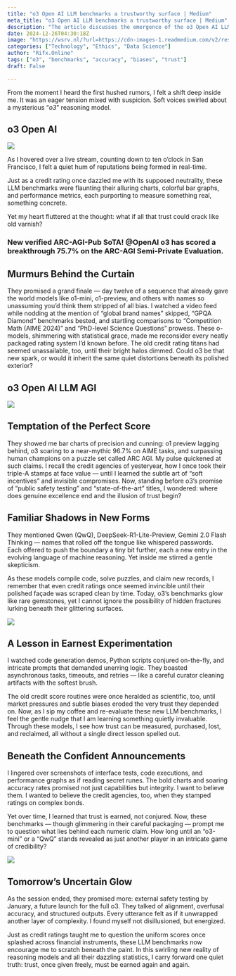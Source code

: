 ```yaml
---
title: "o3 Open AI LLM benchmarks a trustworthy surface | Medium"
meta_title: "o3 Open AI LLM benchmarks a trustworthy surface | Medium"
description: "The article discusses the emergence of the o3 Open AI LLM benchmarks, highlighting their impressive performance metrics while expressing skepticism about underlying biases. It draws parallels to the historical trust in credit ratings, suggesting that the allure of high accuracy may mask potential distortions. The author emphasizes the importance of questioning the integrity of these benchmarks and recognizing that trust must be continually earned rather than assumed, as advancements in AI continue to evolve."
date: 2024-12-26T04:30:18Z
image: "https://wsrv.nl/?url=https://cdn-images-1.readmedium.com/v2/resize:fit:800/1*aqdiyHASkV7a2IiaWgOQzA.jpeg"
categories: ["Technology", "Ethics", "Data Science"]
author: "Rifx.Online"
tags: ["o3", "benchmarks", "accuracy", "biases", "trust"]
draft: False

---
```







From the moment I heard the first hushed rumors, I felt a shift deep inside me. It was an eager tension mixed with suspicion. Soft voices swirled about a mysterious “*o3*” reasoning model.


## o3 Open AI

![](https://wsrv.nl/?url=https://cdn-images-1.readmedium.com/v2/resize:fit:800/1*fjKrpXECxJXGDgO5xxEvaw.png)

As I hovered over a live stream, counting down to ten o’clock in San Francisco, I felt a quiet hum of reputations being formed in real\-time.

Just as a credit rating once dazzled me with its supposed neutrality, these LLM benchmarks were flaunting their alluring charts, colorful bar graphs, and performance metrics, each purporting to measure something real, something concrete.

Yet my heart fluttered at the thought: what if all that trust could crack like old varnish?


### New verified ARC\-AGI\-Pub SoTA! @OpenAI o3 has scored a breakthrough 75\.7% on the ARC\-AGI Semi\-Private Evaluation.


## Murmurs Behind the Curtain

They promised a grand finale — day twelve of a sequence that already gave the world models like o1\-mini, o1\-preview, and others with names so unassuming you’d think them stripped of all bias. I watched a video feed while nodding at the mention of “global brand names” skipped, “GPQA Diamond” benchmarks bested, and startling comparisons to “Competition Math (AIME 2024\)” and “PhD\-level Science Questions” prowess. These o\-models, shimmering with statistical grace, made me reconsider every neatly packaged rating system I’d known before. The old credit rating titans had seemed unassailable, too, until their bright halos dimmed. Could o3 be that new spark, or would it inherit the same quiet distortions beneath its polished exterior?


## o3 Open AI LLM AGI

![](https://wsrv.nl/?url=https://cdn-images-1.readmedium.com/v2/resize:fit:800/1*cxd39ntbnuRGl6MFLZNAGA.png)


## Temptation of the Perfect Score

They showed me bar charts of precision and cunning: o1 preview lagging behind, o3 soaring to a near\-mythic 96\.7% on AIME tasks, and surpassing human champions on a puzzle set called ARC AGI. My pulse quickened at such claims. I recall the credit agencies of yesteryear, how I once took their triple\-A stamps at face value — until I learned the subtle art of “soft incentives” and invisible compromises. Now, standing before o3’s promise of “public safety testing” and “state\-of\-the\-art” titles, I wondered: where does genuine excellence end and the illusion of trust begin?


## Familiar Shadows in New Forms

They mentioned Qwen (QwQ), DeepSeek\-R1\-Lite\-Preview, Gemini 2\.0 Flash Thinking — names that rolled off the tongue like whispered passwords. Each offered to push the boundary a tiny bit further, each a new entry in the evolving language of machine reasoning. Yet inside me stirred a gentle skepticism.

As these models compile code, solve puzzles, and claim new records, I remember that even credit ratings once seemed invincible until their polished façade was scraped clean by time. Today, o3’s benchmarks glow like rare gemstones, yet I cannot ignore the possibility of hidden fractures lurking beneath their glittering surfaces.

![](https://wsrv.nl/?url=https://cdn-images-1.readmedium.com/v2/resize:fit:800/1*1xf5nSaSs7DrKVD-GZcI-w.png)


## A Lesson in Earnest Experimentation

I watched code generation demos, Python scripts conjured on\-the\-fly, and intricate prompts that demanded unerring logic. They boasted asynchronous tasks, timeouts, and retries — like a careful curator cleaning artifacts with the softest brush.

The old credit score routines were once heralded as scientific, too, until market pressures and subtle biases eroded the very trust they depended on. Now, as I sip my coffee and re\-evaluate these new LLM benchmarks, I feel the gentle nudge that I am learning something quietly invaluable. Through these models, I see how trust can be measured, purchased, lost, and reclaimed, all without a single direct lesson spelled out.








## Beneath the Confident Announcements

I lingered over screenshots of interface tests, code executions, and performance graphs as if reading secret runes. The bold charts and soaring accuracy rates promised not just capabilities but integrity. I want to believe them. I wanted to believe the credit agencies, too, when they stamped ratings on complex bonds.

Yet over time, I learned that trust is earned, not conjured. Now, these benchmarks — though glimmering in their careful packaging — prompt me to question what lies behind each numeric claim. How long until an “o3\-mini” or a “QwQ” stands revealed as just another player in an intricate game of credibility?

![](https://wsrv.nl/?url=https://cdn-images-1.readmedium.com/v2/resize:fit:800/1*-ZiqD2aAgzvtI2B4u7qKnA.png)


## Tomorrow’s Uncertain Glow

As the session ended, they promised more: external safety testing by January, a future launch for the full o3\. They talked of alignment, overfusal accuracy, and structured outputs. Every utterance felt as if it unwrapped another layer of complexity. I found myself not disillusioned, but energized.

Just as credit ratings taught me to question the uniform scores once splashed across financial instruments, these LLM benchmarks now encourage me to scratch beneath the paint. In this swirling new reality of reasoning models and all their dazzling statistics, I carry forward one quiet truth: trust, once given freely, must be earned again and again.


